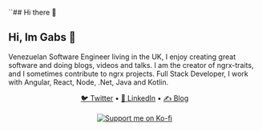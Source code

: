 ``## Hi there 👋
## Hi, Im Gabs 👋
Venezuelan Software Engineer living in the UK, I enjoy creating great software and doing blogs, videos and talks. I am the creator of ngrx-traits, and I sometimes contribute to ngrx projects. Full Stack Developer, I work with Angular, React, Node, .Net, Java and Kotlin.
<div align="center">
  <a href="[https://twitter.com/MarkoStDev](https://x.com/gabrieldgi)">🐦 Twitter</a> •
  <a href="https://www.linkedin.com/in/gabriel-guerrero-3245295/">💼 LinkedIn</a> •
  <a href="https://medium.com/@gabrieldavidguerrero">✍️ Blog</a>
</div>

<br/>

<div align="center">
  <a href="https://ko-fi.com/gabsguerrero">
    <img src="https://ko-fi.com/img/githubbutton_sm.svg" alt="Support me on Ko-fi"  />
  </a>  
</div>
